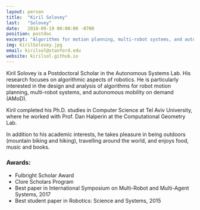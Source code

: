 ```yaml
---
layout: person
title:  "Kiril Solovey"
last:   "Solovey"
date:   2018-09-19 00:00:00 -0700
position: postdoc
excerpt: "Algorithms for motion planning, multi-robot systems, and autonomous mobility on demand"
img: KirilSolovey.jpg
email: kirilsol@stanford.edu
website: kirilsol.github.io
---
```


Kiril Solovey is a Postdoctoral Scholar in the Autonomous Systems Lab. His research focuses on algorithmic aspects of robotics. He is particularly interested in the design and analysis of algorithms for robot motion planning, multi-robot systems, and autonomous mobility on demand (AMoD). 

Kiril completed his Ph.D. studies in Computer Science at Tel Aviv University, where he worked with Prof. Dan Halperin at the Computational Geometry Lab. 

In addition to his academic interests, he takes pleasure in being outdoors (mountain biking and hiking), travelling around the world, and enjoys food, music and books.

### Awards:
- Fulbright Scholar Award
- Clore Scholars Program
- Best paper in International Symposium on Multi-Robot and Multi-Agent Systems, 2017
- Best student paper in Robotics: Science and Systems, 2015
